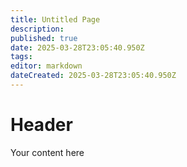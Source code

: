```yaml
---
title: Untitled Page
description: 
published: true
date: 2025-03-28T23:05:40.950Z
tags: 
editor: markdown
dateCreated: 2025-03-28T23:05:40.950Z
---
```


# Header
Your content here